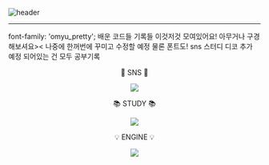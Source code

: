 ![header](https://capsule-render.vercel.app/api?type=waving&text=Druids&nbsp;Developer&fontSize=40&fontAlign=25&fontColor=FFFFFF&animation=fadeIn&height=170&fontAlignY=35&color=timeGradient)
 
***


<body> 
 font-family: 'omyu_pretty';
배운 코드들 기록들 이것저것 모여있어요!  
아무거나 구경해보셔요><  
나중에 한꺼번에 꾸미고 수정할 예정  
물론 폰트도! sns 스터디 디코 추가 예정 
되어있는 건 모두 공부기록    

  <div align=center>



💬 SNS 💬
  
<a href="https://blog.naver.com/catoo_4" target="_blank"><img src="https://img.shields.io/badge/Naver Blog-03C75A?style=for-the-badge&logo=Naver&logoColor=white"></a>

📚 STUDY 📚
    
<img src="https://img.shields.io/badge/c%23-%23239120.svg?style=for-the-badge&logo=c-sharp&logoColor=white"> </a>

💡 ENGINE 💡

<img src="https://img.shields.io/badge/unity-%23000000.svg?style=for-the-badge&logo=unity&logoColor=white"> </a>

  </div>


</body>
</a>










<!--
**SeungYeon04/SeungYeon04** is a ✨ _special_ ✨ repository because its `README.md` (this file) appears on your GitHub profile.

Here are some ideas to get you started:

- 🔭 I’m currently working on ...
- 🌱 I’m currently learning ...
- 👯 I’m looking to collaborate on ...
- 🤔 I’m looking for help with ...
- 💬 Ask me about ...
- 📫 How to reach me: ...
- 😄 Pronouns: ...
- ⚡ Fun fact: ...
폰트 어캐 
-->

